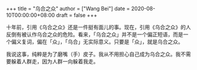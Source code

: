 +++
title = "乌合之众"
author = ["Wang Bei"]
date = 2020-08-10T00:00:00+08:00
draft = false
+++

十年前，引用《乌合之众》还是一件挺有面儿的事。现在，引用《乌合之众》的人反倒有被认作乌合之众的危险。看来，「乌合之众」并不是一个偏正短语，而是一个偏义复词，偏在「众」，「乌合」无实际意义。只要是「众」，就是乌合之众。

我说这事，纯粹是为了磨嘴（手）皮子。我从不用担心自己成为乌合之众。我不需要躲着人群走，因为人群一向躲着我走。

